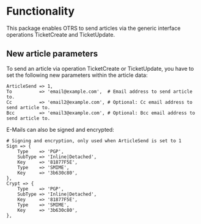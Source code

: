 # Functionality

This package enables OTRS to send articles via the generic interface operations TicketCreate and TicketUpdate.

## New article parameters

To send an article via operation TicketCreate or TicketUpdate, you have to set the following new parameters within the article data:

```
ArticleSend => 1,
To          => 'email@example.com',  # Email address to send article to.
Cc          => 'email2@example.com', # Optional: Cc email address to send article to.
Bcc         => 'email3@example.com', # Optional: Bcc email address to send article to.
```

E-Mails can also be signed and encrypted:

```
# Signing and encryption, only used when ArticleSend is set to 1
Sign => {
    Type    => 'PGP',
    SubType => 'Inline|Detached',
    Key     => '81877F5E',
    Type    => 'SMIME',
    Key     => '3b630c80',
},
Crypt => {
    Type    => 'PGP',
    SubType => 'Inline|Detached',
    Key     => '81877F5E',
    Type    => 'SMIME',
    Key     => '3b630c80',
},
```
